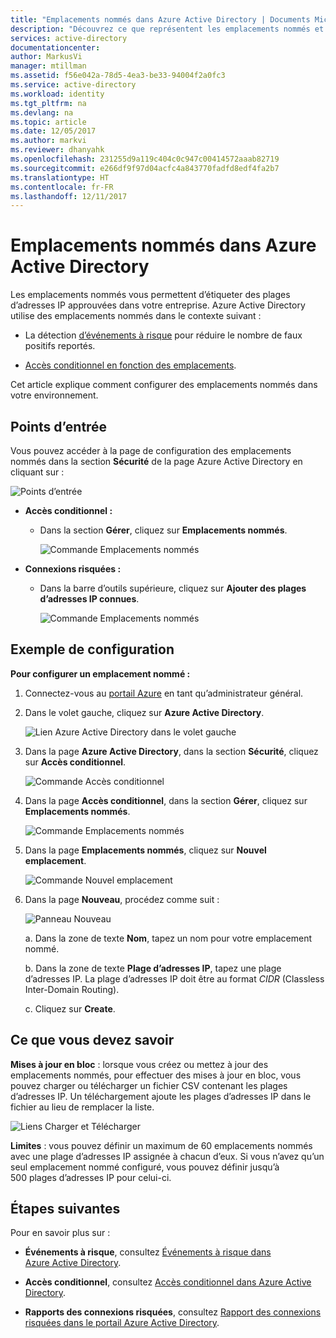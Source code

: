 ```yaml
---
title: "Emplacements nommés dans Azure Active Directory | Documents Microsoft"
description: "Découvrez ce que représentent les emplacements nommés et comment les configurer."
services: active-directory
documentationcenter: 
author: MarkusVi
manager: mtillman
ms.assetid: f56e042a-78d5-4ea3-be33-94004f2a0fc3
ms.service: active-directory
ms.workload: identity
ms.tgt_pltfrm: na
ms.devlang: na
ms.topic: article
ms.date: 12/05/2017
ms.author: markvi
ms.reviewer: dhanyahk
ms.openlocfilehash: 231255d9a119c404c0c947c00414572aaab82719
ms.sourcegitcommit: e266df9f97d04acfc4a843770fadfd8edf4fa2b7
ms.translationtype: HT
ms.contentlocale: fr-FR
ms.lasthandoff: 12/11/2017
---
```

# <a name="named-locations-in-azure-active-directory"></a>Emplacements nommés dans Azure Active Directory

Les emplacements nommés vous permettent d’étiqueter des plages d’adresses IP approuvées dans votre entreprise. Azure Active Directory utilise des emplacements nommés dans le contexte suivant :

- La détection [d’événements à risque](active-directory-reporting-risk-events.md) pour réduire le nombre de faux positifs reportés.  

- [Accès conditionnel en fonction des emplacements](active-directory-conditional-access-azure-portal.md#locations).


Cet article explique comment configurer des emplacements nommés dans votre environnement.


## <a name="entry-points"></a>Points d’entrée

Vous pouvez accéder à la page de configuration des emplacements nommés dans la section **Sécurité** de la page Azure Active Directory en cliquant sur :

![Points d’entrée](./media/active-directory-named-locations/34.png)

- **Accès conditionnel :**

    - Dans la section **Gérer**, cliquez sur **Emplacements nommés**.
    
        ![Commande Emplacements nommés](./media/active-directory-named-locations/06.png)

- **Connexions risquées :**

    - Dans la barre d’outils supérieure, cliquez sur **Ajouter des plages d’adresses IP connues**.

       ![Commande Emplacements nommés](./media/active-directory-named-locations/35.png)



## <a name="configuration-example"></a>Exemple de configuration

**Pour configurer un emplacement nommé :**

1. Connectez-vous au [portail Azure](https://portal.azure.com) en tant qu’administrateur général.

2. Dans le volet gauche, cliquez sur **Azure Active Directory**.

    ![Lien Azure Active Directory dans le volet gauche](./media/active-directory-named-locations/01.png)

3. Dans la page **Azure Active Directory**, dans la section **Sécurité**, cliquez sur **Accès conditionnel**.

    ![Commande Accès conditionnel](./media/active-directory-named-locations/05.png)


4. Dans la page **Accès conditionnel**, dans la section **Gérer**, cliquez sur **Emplacements nommés**.

    ![Commande Emplacements nommés](./media/active-directory-named-locations/06.png)


5. Dans la page **Emplacements nommés**, cliquez sur **Nouvel emplacement**.

    ![Commande Nouvel emplacement](./media/active-directory-named-locations/07.png)


6. Dans la page **Nouveau**, procédez comme suit :

    ![Panneau Nouveau](./media/active-directory-named-locations/56.png)

    a. Dans la zone de texte **Nom**, tapez un nom pour votre emplacement nommé.

    b. Dans la zone de texte **Plage d’adresses IP**, tapez une plage d’adresses IP. La plage d’adresses IP doit être au format *CIDR* (Classless Inter-Domain Routing).  

    c. Cliquez sur **Create**.



## <a name="what-you-should-know"></a>Ce que vous devez savoir

**Mises à jour en bloc** : lorsque vous créez ou mettez à jour des emplacements nommés, pour effectuer des mises à jour en bloc, vous pouvez charger ou télécharger un fichier CSV contenant les plages d’adresses IP. Un téléchargement ajoute les plages d’adresses IP dans le fichier au lieu de remplacer la liste.

![Liens Charger et Télécharger](./media/active-directory-named-locations/09.png)


**Limites** : vous pouvez définir un maximum de 60 emplacements nommés avec une plage d’adresses IP assignée à chacun d’eux. Si vous n’avez qu’un seul emplacement nommé configuré, vous pouvez définir jusqu’à 500 plages d’adresses IP pour celui-ci.


## <a name="next-steps"></a>Étapes suivantes

Pour en savoir plus sur :

- **Événements à risque**, consultez [Événements à risque dans Azure Active Directory](active-directory-reporting-risk-events.md).

- **Accès conditionnel**, consultez [Accès conditionnel dans Azure Active Directory](active-directory-conditional-access-azure-portal.md).

- **Rapports des connexions risquées**, consultez [Rapport des connexions risquées dans le portail Azure Active Directory](active-directory-reporting-security-risky-sign-ins.md).  
